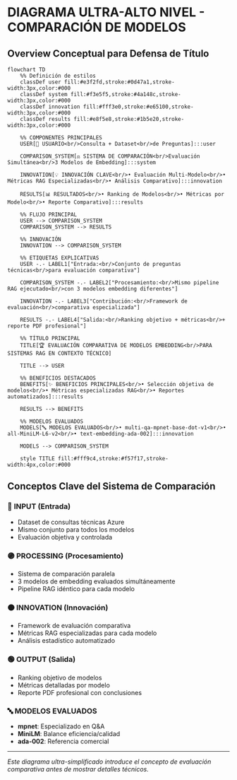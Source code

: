 # DIAGRAMA ULTRA-ALTO NIVEL - COMPARACIÓN DE MODELOS
## Overview Conceptual para Defensa de Título

```mermaid
flowchart TD
    %% Definición de estilos
    classDef user fill:#e3f2fd,stroke:#0d47a1,stroke-width:3px,color:#000
    classDef system fill:#f3e5f5,stroke:#4a148c,stroke-width:3px,color:#000
    classDef innovation fill:#fff3e0,stroke:#e65100,stroke-width:3px,color:#000
    classDef results fill:#e8f5e8,stroke:#1b5e20,stroke-width:3px,color:#000
    
    %% COMPONENTES PRINCIPALES
    USER[👤 USUARIO<br/>Consulta + Dataset<br/>de Preguntas]:::user
    
    COMPARISON_SYSTEM[⚖️ SISTEMA DE COMPARACIÓN<br/>Evaluación Simultánea<br/>3 Modelos de Embedding]:::system
    
    INNOVATION[💡 INNOVACIÓN CLAVE<br/>• Evaluación Multi-Modelo<br/>• Métricas RAG Especializadas<br/>• Análisis Comparativo]:::innovation
    
    RESULTS[📊 RESULTADOS<br/>• Ranking de Modelos<br/>• Métricas por Modelo<br/>• Reporte Comparativo]:::results
    
    %% FLUJO PRINCIPAL
    USER --> COMPARISON_SYSTEM
    COMPARISON_SYSTEM --> RESULTS
    
    %% INNOVACIÓN
    INNOVATION --> COMPARISON_SYSTEM
    
    %% ETIQUETAS EXPLICATIVAS
    USER -.- LABEL1["Entrada:<br/>Conjunto de preguntas técnicas<br/>para evaluación comparativa"]
    
    COMPARISON_SYSTEM -.- LABEL2["Procesamiento:<br/>Mismo pipeline RAG ejecutado<br/>con 3 modelos embedding diferentes"]
    
    INNOVATION -.- LABEL3["Contribución:<br/>Framework de evaluación<br/>comparativa especializada"]
    
    RESULTS -.- LABEL4["Salida:<br/>Ranking objetivo + métricas<br/>+ reporte PDF profesional"]
    
    %% TÍTULO PRINCIPAL
    TITLE[🏆 EVALUACIÓN COMPARATIVA DE MODELOS EMBEDDING<br/>PARA SISTEMAS RAG EN CONTEXTO TÉCNICO]
    
    TITLE --> USER
    
    %% BENEFICIOS DESTACADOS
    BENEFITS[✨ BENEFICIOS PRINCIPALES<br/>• Selección objetiva de modelos<br/>• Métricas especializadas RAG<br/>• Reportes automatizados]:::results
    
    RESULTS --> BENEFITS
    
    %% MODELOS EVALUADOS
    MODELS[🔤 MODELOS EVALUADOS<br/>• multi-qa-mpnet-base-dot-v1<br/>• all-MiniLM-L6-v2<br/>• text-embedding-ada-002]:::innovation
    
    MODELS --> COMPARISON_SYSTEM
    
    style TITLE fill:#fff9c4,stroke:#f57f17,stroke-width:4px,color:#000
```

## Conceptos Clave del Sistema de Comparación

### 🔵 **INPUT (Entrada)**
- Dataset de consultas técnicas Azure
- Mismo conjunto para todos los modelos
- Evaluación objetiva y controlada

### 🟣 **PROCESSING (Procesamiento)**
- Sistema de comparación paralela
- 3 modelos de embedding evaluados simultáneamente
- Pipeline RAG idéntico para cada modelo

### 🟠 **INNOVATION (Innovación)**
- Framework de evaluación comparativa
- Métricas RAG especializadas para cada modelo
- Análisis estadístico automatizado

### 🟢 **OUTPUT (Salida)**
- Ranking objetivo de modelos
- Métricas detalladas por modelo
- Reporte PDF profesional con conclusiones

### 🔤 **MODELOS EVALUADOS**
- **mpnet**: Especializado en Q&A
- **MiniLM**: Balance eficiencia/calidad
- **ada-002**: Referencia comercial

---

*Este diagrama ultra-simplificado introduce el concepto de evaluación comparativa antes de mostrar detalles técnicos.*
